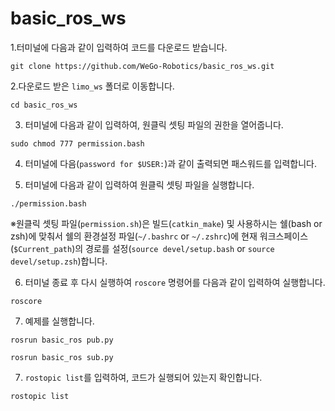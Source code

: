 # basic_ros_ws

1.터미널에 다음과 같이 입력하여 코드를 다운로드 받습니다.

```
git clone https://github.com/WeGo-Robotics/basic_ros_ws.git
```

2.다운로드 받은 ```limo_ws``` 폴더로 이동합니다.

```
cd basic_ros_ws
```

3. 터미널에 다음과 같이 입력하여, 원클릭 셋팅 파일의 권한을 열어줍니다.

```
sudo chmod 777 permission.bash
```

4. 터미널에 다음(```password for $USER:```)과 같이 출력되면 패스워드를 입력합니다.
  
5. 터미널에 다음과 같이 입력하여 원클릭 셋팅 파일을 실행합니다.
```
./permission.bash
```

※원클릭 셋팅 파일(```permission.sh```)은 빌드(```catkin_make```) 및 사용하시는 쉘(bash or zsh)에 맞춰서 쉘의 환경설정 파일(```~/.bashrc``` or ```~/.zshrc```)에 현재 워크스페이스(```$Current_path```)의 경로를 설정(```source devel/setup.bash``` or ```source devel/setup.zsh```)합니다.




6. 터미널 종료 후 다시 실행하여 ```roscore``` 명령어를 다음과 같이 입력하여 실행합니다.

```
roscore
```
7. 예제를 실행합니다.
```
rosrun basic_ros pub.py
```
```
rosrun basic_ros sub.py
```

7. ```rostopic list```를 입력하여, 코드가 실행되어 있는지 확인합니다.

```
rostopic list
```
